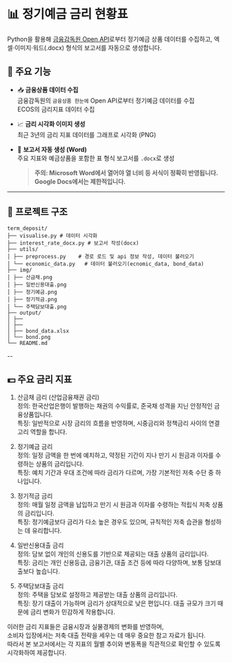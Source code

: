 # 📊 정기예금 금리 현황표

Python을 활용해 [금융감독원 Open API](http://finlife.fss.or.kr/)로부터 정기예금 상품 데이터를 수집하고, 엑셀·이미지·워드(.docx) 형식의 보고서를 자동으로 생성합니다.

## 🔧 주요 기능

- 📥 **금융상품 데이터 수집**  
  금융감독원의 `금융상품 한눈에` Open API로부터 정기예금 데이터를 수집  
  ECOS의 금리지표 데이터 수집

- 📈 **금리 시각화 이미지 생성**  
  최근 3년의 금리 지표 데이터를 그래프로 시각화 (PNG)

- 📄 **보고서 자동 생성 (Word)**  
  주요 지표와 예금상품을 포함한 표 형식 보고서를 `.docx`로 생성  
  > **주의: Microsoft Word에서 열어야 열 너비 등 서식이 정확히 반영됩니다. Google Docs에서는 제한적입니다.**

---

## 📁 프로젝트 구조
```
term_deposit/
├── visualise.py # 데이터 시각화
├── interest_rate_docx.py # 보고서 작성(docx)
├── utils/
│ ├── preprocess.py    # 경로 로드 및 api 정보 작성, 데이터 불러오기
│ └── economic_data.py   # 데이터 불러오기(ecnomic_data, bond_data)
├── img/
│ ├── 산금채.png
│ ├── 일반신용대출.png
│ ├── 정기예금.png
│ ├── 정기적금.png
│ └── 주택담보대출.png
├── output/
│ ├── 
│ ├── 
│ ├── bond_data.xlsx
│ └── bond.png    
└── README.md
```

--
## 💵 주요 금리 지표
1. 산금채 금리 (산업금융채권 금리)  
정의: 한국산업은행이 발행하는 채권의 수익률로, 준국채 성격을 지닌 안정적인 금융상품입니다.  
특징: 일반적으로 시장 금리의 흐름을 반영하며, 시중금리와 정책금리 사이의 연결고리 역할을 합니다.  

2. 정기예금 금리  
정의: 일정 금액을 한 번에 예치하고, 약정된 기간이 지나 만기 시 원금과 이자를 수령하는 상품의 금리입니다.  
특징: 예치 기간과 우대 조건에 따라 금리가 다르며, 가장 기본적인 저축 수단 중 하나입니다.  

3. 정기적금 금리  
정의: 매월 일정 금액을 납입하고 만기 시 원금과 이자를 수령하는 적립식 저축 상품의 금리입니다.  
특징: 정기예금보다 금리가 다소 높은 경우도 있으며, 규칙적인 저축 습관을 형성하는 데 유리합니다.  

4. 일반신용대출 금리  
정의: 담보 없이 개인의 신용도를 기반으로 제공되는 대출 상품의 금리입니다.  
특징: 금리는 개인 신용등급, 금융기관, 대출 조건 등에 따라 다양하며, 보통 담보대출보다 높습니다.  

5. 주택담보대출 금리  
정의: 주택을 담보로 설정하고 제공받는 대출 상품의 금리입니다.  
특징: 장기 대출이 가능하며 금리가 상대적으로 낮은 편입니다. 대출 규모가 크기 때문에 금리 변화가 민감하게 작용합니다.  

이러한 금리 지표들은 금융시장과 실물경제의 변화를 반영하며,  
소비자 입장에서는 저축·대출 전략을 세우는 데 매우 중요한 참고 자료가 됩니다.  
따라서 본 보고서에서는 각 지표의 월별 추이와 변동폭을 직관적으로 확인할 수 있도록 시각화하여 제공합니다.

